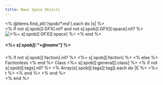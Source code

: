```yaml
---
title: Naev Space Objects
---
```

<div class="row row-cols-1 row-cols-md-3 g-4">
<% @items.find_all('/spob/*.md').each do |s| %> <!--*-->
 <div class="col">
  <div class="card">
   <% if not s[:spob][:GFX].nil? and not s[:spob][:GFX][:space].nil? %>
   <img src="/gfx/spob/space/<%= s[:spob][:GFX][:space] %>" class="card-img-top" alt="<%= s[:spob][:GFX][:space] %>">
   <% end %>
   <div class="card-body">
    <h5 class="card-title"><%= s[:spob][:"+@name"] %></h5>
    <div class="card-text">
     <% if not s[:spob][:faction].nil? %>
      <span class="badge rounded-pill text-bg-primary"><%= s[:spob][:faction] %></span>
     <% else %>
      <span class="badge rounded-pill text-bg-primary">Factionless</span>
     <% end %>
      <span class="badge rounded-pill text-bg-primary">Class <%= s[:spob][:general][:class] %></span>
     <% if not s[:spob][:tags].nil? %>
     <% Array(s[:spob][:tags][:tag]).each do |t| %>
      <span class="badge rounded-pill text-bg-secondary"><%= t %></span>
     <% end %>
     <% end %>
    </div>
   </div>
  </div>
 </div>
<% end %>
</div>

